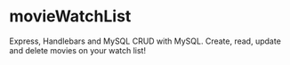 # movieWatchList
Express, Handlebars and MySQL
CRUD with MySQL. Create, read, update and delete movies on your watch list!
